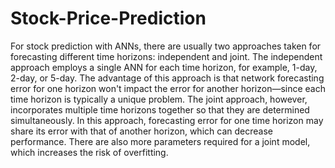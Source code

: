 # Stock-Price-Prediction
For stock prediction with ANNs, there are usually two approaches taken for forecasting different time horizons: independent and joint. The independent approach employs a single ANN for each time horizon, for example, 1-day, 2-day, or 5-day. The advantage of this approach is that network forecasting error for one horizon won't impact the error for another horizon—since each time horizon is typically a unique problem. The joint approach, however, incorporates multiple time horizons together so that they are determined simultaneously. In this approach, forecasting error for one time horizon may share its error with that of another horizon, which can decrease performance. There are also more parameters required for a joint model, which increases the risk of overfitting.
